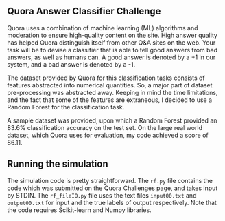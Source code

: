 ## Quora Answer Classifier Challenge

Quora uses a combination of machine learning (ML) algorithms and moderation to ensure high-quality content on the site. High answer quality has helped Quora distinguish itself from other Q&A sites on the web. Your task will be to devise a classifier that is able to tell good answers from bad answers, as well as humans can.  A good answer is denoted by a +1 in our system, and a bad answer is denoted by a -1.

The dataset provided by Quora for this classification tasks consists of features abstracted into numerical quantities. So, a major part of dataset pre-processing was abstracted away. Keeping in mind the time limitations, and the fact that some of the features are extraneous, I decided to use a Random Forest for the classification task.

A sample dataset was provided, upon which a Random Forest provided an 83.6% classification accuracy on the test set. On the large real world dataset, which Quora uses for evaluation, my code achieved a score of 86.11.

## Running the simulation

The simulation code is pretty straightforward. The `rf.py` file contains the code which was submitted on the Quora Challenges page, and takes input by STDIN. The `rf_fileIO.py` file uses the text files `input00.txt` and `output00.txt` for input and the true labels of output respectively. Note that the code requires Scikit-learn and Numpy libraries.


